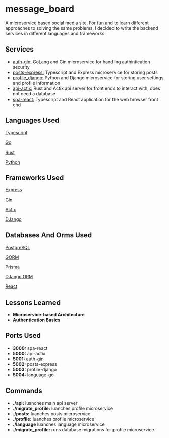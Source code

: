 # **message_board**

A microservice based social media site. For fun and to learn different approaches to solving the same problems, I decided to write the backend services in different languages and frameworks.

## **Services**

- [auth-gin:](auth-gin) GoLang and Gin microservice for handling authintication security
- [posts-express:](posts-express) Typescript and Express microservice for storing posts
- [profile_django:](profile_django) Python and Django microservice for storing user settings and profile information
- [api-actix:](api-actix) Rust and Actix api server for front ends to interact with, does not need a database
- [spa-react:](spa-react) Typescript and React application for the web browser front end

## **Languages Used**

[Typescript](https://www.typescriptlang.org/)

[Go](https://golang.org/)

[Rust](https://www.rust-lang.org/)

[Python](https://www.python.org/)

## **Frameworks Used**

[Express](https://expressjs.com/)

[Gin](https://github.com/gin-gonic/gin)

[Actix](https://actix.rs/)

[DJango](https://www.djangoproject.com/)

## **Databases And Orms Used**

[PostgreSQL](https://www.postgresql.org/)

[GORM](https://gorm.io/)

[Prisma](https://www.prisma.io/)

[DJango ORM](https://www.djangoproject.com/)

[React](https://reactjs.org/)

## **Lessons Learned**

- **Microservice-based Architecture**
- **Authentication Basics**

## **Ports Used**

- **3000:** spa-react
- **5000:** api-actix
- **5001:** auth-gin
- **5002:** posts-express
- **5003:** profile-django
- **5004:** language-go

## **Commands**

- **./api:** luanches main api server
- **./migrate_profile:** luanches profile microservice
- **./posts:** luanches posts microservice
- **./profile:** luanches profile microservice
- **./language** luanches language microservice
- **./migrate_profile:** runs database migrations for profile microservice
